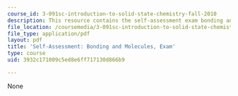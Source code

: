```yaml
---
course_id: 3-091sc-introduction-to-solid-state-chemistry-fall-2010
description: This resource contains the self-assessment exam bonding and molecules.
file_location: /coursemedia/3-091sc-introduction-to-solid-state-chemistry-fall-2010/3932c171009c5ed8e6ff717130d866b9_MIT3_091SCF09_s2_exam.pdf
file_type: application/pdf
layout: pdf
title: 'Self-Assessment: Bonding and Molecules, Exam'
type: course
uid: 3932c171009c5ed8e6ff717130d866b9

---
```

None